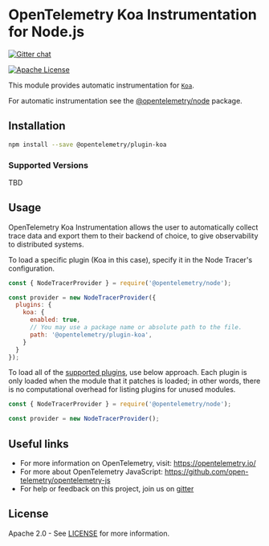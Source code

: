 # OpenTelemetry Koa Instrumentation for Node.js
[![Gitter chat][gitter-image]][gitter-url]
<!-- [![dependencies][dependencies-image]][dependencies-url]
[![devDependencies][devDependencies-image]][devDependencies-url] -->
[![Apache License][license-image]][license-image]

This module provides automatic instrumentation for [`Koa`](https://github.com/koajs/koa).

For automatic instrumentation see the
[@opentelemetry/node](https://github.com/open-telemetry/opentelemetry-js/tree/master/packages/opentelemetry-node) package.

## Installation

```bash
npm install --save @opentelemetry/plugin-koa
```
### Supported Versions
TBD

## Usage

OpenTelemetry Koa Instrumentation allows the user to automatically collect trace data and export them to their backend of choice, to give observability to distributed systems.

To load a specific plugin (Koa in this case), specify it in the Node Tracer's configuration.
```js
const { NodeTracerProvider } = require('@opentelemetry/node');

const provider = new NodeTracerProvider({
  plugins: {
    koa: {
      enabled: true,
      // You may use a package name or absolute path to the file.
      path: '@opentelemetry/plugin-koa',
    }
  }
});
```

To load all of the [supported plugins](https://github.com/open-telemetry/opentelemetry-js#plugins), use below approach. Each plugin is only loaded when the module that it patches is loaded; in other words, there is no computational overhead for listing plugins for unused modules.
```js
const { NodeTracerProvider } = require('@opentelemetry/node');

const provider = new NodeTracerProvider();
```

## Useful links
- For more information on OpenTelemetry, visit: <https://opentelemetry.io/>
- For more about OpenTelemetry JavaScript: <https://github.com/open-telemetry/opentelemetry-js>
- For help or feedback on this project, join us on [gitter][gitter-url]

## License

Apache 2.0 - See [LICENSE][license-url] for more information.

[gitter-image]: https://badges.gitter.im/open-telemetry/opentelemetry-js.svg
[gitter-url]: https://gitter.im/open-telemetry/opentelemetry-node?utm_source=badge&utm_medium=badge&utm_campaign=pr-badge&utm_content=badge
[license-url]: https://github.com/open-telemetry/opentelemetry-js/blob/master/LICENSE
[license-image]: https://img.shields.io/badge/license-Apache_2.0-green.svg?style=flat

